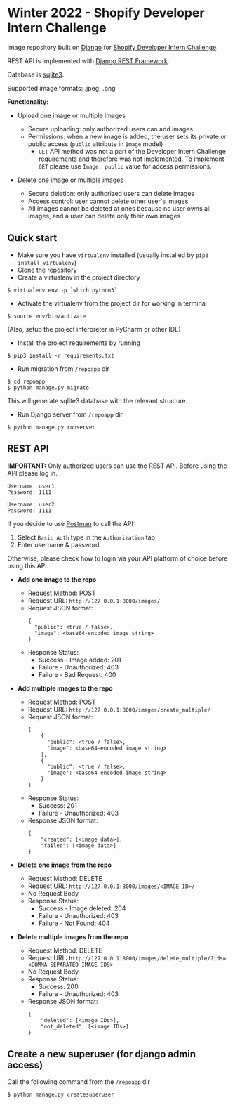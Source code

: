 # Winter 2022 - Shopify Developer Intern Challenge

Image repository built on [Django](https://www.djangoproject.com/) for 
[Shopify Developer Intern Challenge](https://docs.google.com/document/d/1eg3sJTOwtyFhDopKedRD6142CFkDfWp1QvRKXNTPIOc/edit#).

REST API is implemented with [Django REST Framework](https://www.django-rest-framework.org/). 

Database is [sqlite3](https://www.sqlite.org/index.html).

Supported image formats: .jpeg, .png 

**Functionality:**
* Upload one image or multiple images
    * Secure uploading: only authorized users can add images
    * Permissions: when a new image is added, the user sets its private or public access 
    (`public` attribute in `Image` model) 
        * `GET` API method was not a part of the Developer Intern Challenge requirements 
            and therefore was not implemented. 
            To implement `GET` please use `Image: public` value for access permissions.  
    
* Delete one image or multiple images
    * Secure deletion: only authorized users can delete images
    * Access control: user cannot delete other user's images
    * All images cannot be deleted at ones because no user owns all images, 
    and a user can delete only their own images

 

## Quick start

* Make sure you have `virtualenv` installed (usually installed by `pip3 install virtualenv`)
* Clone the repository
* Create a virtualenv in the project directory
```
$ virtualenv env -p `which python3`
```
* Activate the virtualenv from the project dir for working in terminal
```
$ source env/bin/activate
```
(Also, setup the project interpreter in PyCharm or other IDE)

* Install the project requirements by running
```
$ pip3 install -r requirements.txt
```
* Run migration from `/repoapp` dir
```
$ cd repoapp
$ python manage.py migrate
```
This will generate sqlite3 database with the relevant structure.

* Run Django server from `/repoapp` dir
```
$ python manage.py runserver
```

## REST API

**IMPORTANT:** Only authorized users can use the REST API. Before using the API please log in.

```
Username: user1 
Password: 1111

Username: user2 
Password: 1111
```
If you decide to use [Postman](https://www.postman.com/) to call the API: 
1. Select `Basic Auth` type in the `Authorization` tab 
2. Enter username & password

Otherwise, please check how to login via your API platform of choice before using this API.

* **Add one image to the repo**
    - Request Method: POST
    - Request URL: `http://127.0.0.1:8000/images/`
    - Request JSON format:
        ```
        {
          "public": <true / false>,
          "image": <base64-encoded image string>
        }
        ```
    - Response Status: 
        * Success - Image added: 201
        * Failure - Unauthorized: 403
        * Failure - Bad Request: 400
        
* **Add multiple images to the repo**
    - Request Method: POST
    - Request URL: `http://127.0.0.1:8000/images/create_multiple/`
    - Request JSON format:
        ```
      [
            {
              "public": <true / false>,
              "image": <base64-encoded image string>
            },
            {
              "public": <true / false>,
              "image": <base64-encoded image string>
            }
      ]
        ```
    - Response Status: 
        * Success: 201
        * Failure - Unauthorized: 403
    - Response JSON format: 
        ```
      {
            "created": [<image data>],
            "failed": [<image data>]
      }
        ```
* **Delete one image from the repo**
    - Request Method: DELETE
    - Request URL: `http://127.0.0.1:8000/images/<IMAGE ID>/`
    - No Request Body
    - Response Status: 
        * Success - Image deleted: 204
        * Failure - Unauthorized: 403
        * Failure - Not Found: 404
              
* **Delete multiple images from the repo**
    - Request Method: DELETE
    - Request URL: `http://127.0.0.1:8000/images/delete_multiple/?ids=<COMMA-SEPARATED IMAGE IDS>`
    - No Request Body
    - Response Status: 
        * Success: 200
        * Failure - Unauthorized: 403
    - Response JSON format: 
        ```
      {
            "deleted": [<image IDs>],
            "not_deleted": [<image IDs>]
      }
        ```
        
## Create a new superuser (for django admin access)
Call the following command from the `/repoapp` dir
```
$ python manage.py createsuperuser
```
      
    
           
